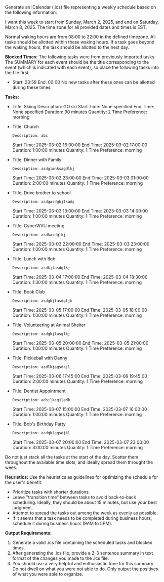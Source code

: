 Generate an iCalendar (.ics) file representing a weekly schedule based on the following information:

I want this week to start from Sunday, March 2, 2025, and end on Saturday, March 8, 2025.
The time zone for all provided dates and times is EST.

Normal waking hours are from 08:00 to 22:00 in the defined timezone. All tasks should be allotted within these waking hours. If a task goes beyond the waking hours, the task should be allotted to the next day.

**Blocked Times:**
The following tasks were from previously imported tasks. The SUMMARY for each event should be the title corresponding to the event (which is indicated with each event), so place the following tasks into the file first:
* Start: 23:59
	  End: 00:00
No new tasks after these ones can be allotted during these times.

**Tasks:**
* Title: Skiing
	  Description: GO ski
	 Start Time: None specified
	 End Time: None specified
	 Duration: 90 minutes
	 Quantity: 2
	 Time Preference: morning
* Title: Church

	  Description: abc

	 Start Time: 2025-03-02 16:00:00
	 End Time: 2025-03-02 17:00:00
	 Duration: 1:00:00 minutes
	 Quantity: 1
	 Time Preference: morning
* Title: Dinner with Family

	  Description: asdglmnksagdlkj

	 Start Time: 2025-03-02 23:00:00
	 End Time: 2025-03-03 01:00:00
	 Duration: 2:00:00 minutes
	 Quantity: 1
	 Time Preference: morning
* Title: Drive brother to school

	  Description: asdgasdgkjlsadg

	 Start Time: 2025-03-03 13:00:00
	 End Time: 2025-03-03 14:00:00
	 Duration: 1:00:00 minutes
	 Quantity: 1
	 Time Preference: morning
* Title: CyberWVU meeting

	  Description: asdkasdglkj

	 Start Time: 2025-03-03 22:00:00
	 End Time: 2025-03-03 23:00:00
	 Duration: 1:00:00 minutes
	 Quantity: 1
	 Time Preference: morning
* Title: Lunch with Bob

	  Description: asdkjlasdglkj

	 Start Time: 2025-03-04 17:00:00
	 End Time: 2025-03-04 18:30:00
	 Duration: 1:30:00 minutes
	 Quantity: 1
	 Time Preference: morning
* Title: Book Club

	  Description: asdgkjlasdgljk

	 Start Time: 2025-03-05 17:00:00
	 End Time: 2025-03-05 18:00:00
	 Duration: 1:00:00 minutes
	 Quantity: 1
	 Time Preference: morning
* Title: Volunteering at Animal Shelter

	  Description: asdgkjlasglkj

	 Start Time: 2025-03-05 20:00:00
	 End Time: 2025-03-05 21:00:00
	 Duration: 1:00:00 minutes
	 Quantity: 1
	 Time Preference: morning
* Title: Pickleball with Danny

	  Description: asdlkjagsdkjl

	 Start Time: 2025-03-06 17:45:00
	 End Time: 2025-03-06 19:45:00
	 Duration: 2:00:00 minutes
	 Quantity: 1
	 Time Preference: morning
* Title: Dentist Appointment

	  Description: adsjlksgjladk

	 Start Time: 2025-03-07 15:00:00
	 End Time: 2025-03-07 16:00:00
	 Duration: 1:00:00 minutes
	 Quantity: 1
	 Time Preference: morning
* Title: Bob's Birthday Party

	  Description: asdgklagsdjkl

	 Start Time: 2025-03-07 20:00:00
	 End Time: 2025-03-07 23:00:00
	 Duration: 3:00:00 minutes
	 Quantity: 1
	 Time Preference: morning

Do not just stack all the tasks at the start of the day. Scatter them throughout the available time slots, and ideally spread them throught the week.

**Heuristics:** 
Use the heuristics as guidelines for optimizing the schedule for the user's benefit:

* Prioritize tasks with shorter durations.
* Leave "transition time" between tasks to avoid back-to-back scheduling. Ideally, they should be about 15 minutes, but use your best judgment.
* Attempt to spread the tasks out among the week as evenly as possible.
* If it seems that a task needs to be completed during business hours, schedule it during business hours (9AM to 5PM).

**Output Requirements:**

1.  Generate a valid .ics file containing the scheduled tasks and blocked times.
2.  After generating the .ics file, provide a 2-3 sentence summary in text format of the changes you made to the .ics file.
3.  You should use a very helpful and enthusiastic tone for this summary. Do not dwell on what you were not able to do. Only output the positives of what you were able to organize.